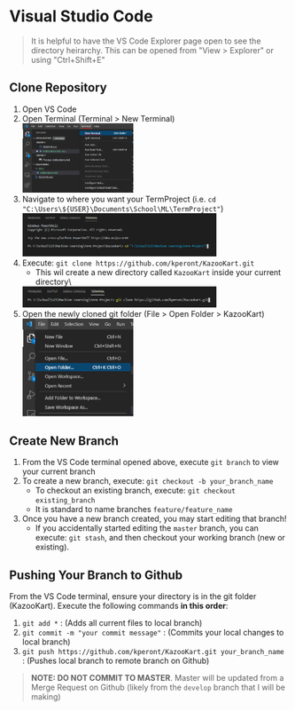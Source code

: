 # Visual Studio Code
> It is helpful to have the VS Code Explorer page open to see the directory heirarchy. This can be opened from "View > Explorer" or using "Ctrl+Shift+E"

## Clone Repository
1. Open VS Code
2. Open Terminal (Terminal > New Terminal)\
   <img src="./img/OpenTerminal.PNG" width="200">
3. Navigate to where you want your TermProject (i.e. `cd "C:\Users\${USER}\Documents\School\ML\TermProject"`)\
   <img src="./img/TerminalCD.PNG" width="350">
4. Execute: `git clone https://github.com/kperont/KazooKart.git`
   * This wil create a new directory called `KazooKart` inside your current directory\
   <img src="./img/TerminalClone.PNG" width="350">
5. Open the newly cloned git folder (File > Open Folder > KazooKart)\
   <img src="./img/OpenFolder.PNG" width="200">

## Create New Branch
1. From the VS Code terminal opened above, execute `git branch` to view your current branch
2. To create a new branch, execute: `git checkout -b your_branch_name`
   * To checkout an existing branch, execute: `git checkout existing_branch`
   * It is standard to name branches `feature/feature_name`
3. Once you have a new branch created, you may start editing that branch!
   * If you accidentally started editing the `master` branch, you can execute: `git stash`, and then checkout your working branch (new or existing).

## Pushing Your Branch to Github
From the VS Code terminal, ensure your directory is in the git folder (KazooKart). Execute the following commands **in this order**:
1. `git add *` : (Adds all current files to local branch)
2. `git commit -m "your commit message"` : (Commits your local changes to local branch)
3. `git push https://github.com/kperont/KazooKart.git your_branch_name` : (Pushes local branch to remote branch on Github)

> **NOTE: DO NOT COMMIT TO MASTER**. Master will be updated from a Merge Request on Github (likely from the `develop` branch that I will be making)